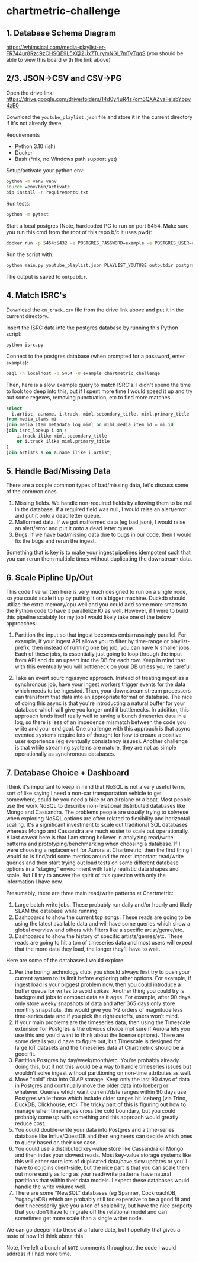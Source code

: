 # chartmetric-challenge

## 1. Database Schema Diagram

https://whimsical.com/media-playlist-er-FR744ur8Rzc9zCHSQE9L5X@2Ux7TurymNGL7mTyTqqS
(you should be able to view this board with the link above)

## 2/3. JSON->CSV and CSV->PG

Open the drive link: https://drive.google.com/drive/folders/14d0y4uR4s7om6QXAZvaFelsbYbpv4zE0

Download the `youtube_playlist.json` file and store it in the current directory if it's not already there.

Requirements
- Python 3.10 (ish)
- Docker
- Bash (*nix, no Windows path support yet)

Setup/activate your python env:

```sh
python -m venv venv
source venv/bin/activate
pip install -r requirements.txt
```

Run tests:

```sh
python -m pytest
```

Start a local postgres (Note, hardcoded PG to run on port 5454. Make sure you run this cmd from the root of this repo b/c it uses pwd):

```sh
docker run -p 5454:5432 -e POSTGRES_PASSWORD=example -e POSTGRES_USER=example -e POSTGRES_DB=chartmetric_challenge -v $(pwd)/postgres_init:/docker-entrypoint-initdb.d/ postgres
```
Run the script with:

```sh
python main.py youtube_playlist.json PLAYLIST_YOUTUBE outputdir postgresql://example:example@localhost:5454/chartmetric_challenge
```

The output is saved to `outputdir`.

## 4. Match ISRC's

Download the `cm_track.csv` file from the drive link above and put it in the current directory.

Insert the ISRC data into the postgres database by running this Python script:

```sh
python isrc.py
```

Connect to the postgres database (when prompted for a password, enter `example`):

```sh
psql -h localhost -p 5454 -U example chartmetric_challenge
```

Then, here is a slow example query to match ISRC's. I didn't spend the time to look
too deep into this, but if I spent more time I would speed it up and try out some regexes, 
removing punctuation, etc to find more matches.

```sql
select
  i.artist, a.name, i.track, miml.secondary_title, miml.primary_title
from media_items mi
join media_item_metadata_log miml on miml.media_item_id = mi.id
join isrc_lookup i on (
    i.track ilike miml.secondary_title
    or i.track ilike miml.primary_title
)
join artists a on a.name ilike i.artist;
```

## 5. Handle Bad/Missing Data

There are a couple common types of bad/missing data, let's discuss some of the common ones.

1. Missing fields. We handle non-required fields by allowing them to be null in the database. If a required field was null, I would raise an alert/error and put it onto a dead letter queue.
2. Malformed data. If we got malformed data (eg bad json), I would raise an alert/error and put it onto a dead letter queue.
3. Bugs. If we have bad/missing data due to bugs in our code, then I would fix the bugs and rerun the ingest.

Something that is key is to make your ingest pipelines idempotent such that you can rerun
them multiple times without duplicating the downstream data.

## 6. Scale Pipline Up/Out

This code I've written here is very much designed to run on a single node, so you could
scale it up by putting it on a bigger machine. Duckdb should utilize the extra memory/cpu
well and you could add some more smarts to the Python code to have it parallelize IO as well.
However, if I were to build this pipeline scalably for my job I would likely take one of the
below approaches:

1. Partition the input so that ingest becomes embarrassingly parallel. For example, if your
ingest API allows you to filter by time-range or playlist-prefix, then instead of running one
big job, you can have N smaller jobs. Each of these jobs, is essentially just going to loop
through the input from API and do an upsert into the DB for each row. Keep in mind that
with this eventually you will bottleneck on your DB unless you're careful.

2. Take an event sourcing/async approach. Instead of treating ingest as a synchronous job,
have your ingest workers trigger events for the data which needs to be ingested. Then,
your downstream stream processers can transform that data into an appropriate format
or database. The nice of doing this async is that you're introducting a natural buffer
for your database which will give you longer until it bottlenecks. In addition, this
approach lends itself really well to saving a bunch timeseries data in a log, so there
is less of an impedence mismatch between the code you write and your end goal. One challenge
with this approach is that async evented systems require lots of thought for how to ensure
a positive user experience (eg eventually consistency issues). Another challenge is that
while streaming systems are mature, they are not as simple operationally as synchronous
databases.

## 7. Database Choice + Dashboard

I think it's important to keep in mind that NoSQL is not a very useful term, sort of like
saying I need a non-car transportation vehicle to get somewhere, could be you need a bike or
an airplane or a boat. Most people use the work NoSQL to describe non-relational distributed databases like Mongo and Cassandra. The problems people are usually trying to solvrese when
exploring NoSQL options are often related to flexibility and horizontal scaling. It's a
significant investment to scale out traditional SQL databases whereas Mongo and Cassandra
are much easier to scale out operationally. A last caveat here is that I am strong believer
in analyzing read/write patterns and prototyping/benchmarking when choosing a database.
If I were choosing a replacement for Aurora at Chartmetric, then the first thing I would do
is find/add some metrics around the most important read/write queries and then start trying
out load tests on some different database options in a "staging" environment with 
fairly realistic data shapes and scale. But I'll try to answer the spirit of this question
with only the information I have now.

Presumably, there are three main read/write patterns at Chartmetric:
1. Large batch write jobs. These probably run daily and/or hourly and likely SLAM the database while running.
2. Dashboards to show the current top songs. These reads are going to be using the latest available data and will have some queries which show a global overview and others with filters like a specific artist/genre/etc.
3. Dashboards to show the history of specific artists/genres/etc. These reads are going to hit a ton of timeseries data and most users will expect that the more data they load, the longer they'll have to wait.

Here are some of the databases I would explore:
1. Per the boring technology club, you should always first try to push your current system to its limit before exploring other options. For example, if ingest load is your biggest problem now, then you could introduce a buffer queue for writes to avoid spikes. Another thing you could try is background jobs to compact data as it ages. For example, after 90 days only store weeky snapshots of data and after 365 days only store monthly snapshots, this would give you 1-2 orders of magnitude less time-series data and if you pick the right cutoffs, users won't mind.
2. If your main problems are the timeseries data, then using the Timescale extension for Postgres is the obvious choice (not sure if Aurora lets you use this and you'd want to think about the license options). There are some details you'd have to figure out, but Timescale is designed for large IoT datasets and the timeseries data at Chartmetric should be a good fit.
3. Partition Postgres by day/week/month/etc. You're probably already doing this, but if not this would be a way to handle timeseries issues but wouldn't solve ingest without partitioning on non-time attributes as well.
4. Move "cold" data into OLAP storage. Keep only the last 90 days of data in Postgres and continually move the older data into Iceberg or whatever. Queries which want current/date ranges within 90 days use Postgres while those which include older ranges hit Iceberg (via Trino, DuckDB, Clickhouse, etc). The tricky part of this is figuring out how to manage when timeranges cross the cold boundary, but you could probably come up with something and this approach would greatly reduce cost.
5. You could double-write your data into Postgres and a time-series database like Influx/QuestDB and then engineers can decide which ones to query based on their use case.
6. You could use a distributed key-value store like Cassandra or Mongo and then index your slowest reads. Most key-value storage systems like this will either store lots of duplicated data/have slow updates or you'll have to do joins client-side, but the nice part is that you can scale them out more easily as long as your read/write patterns have natural partitions that within their data models. I expect these databases would handle the write volume well.
7. There are some "NewSQL" databases (eg Spanner, CockroachDB, YugabyteDB) which are probably still too expensive to be a good fit and don't necessarily give you a ton of scalability, but have the nice property that you don't have to migrate off the relational model and can sometimes get more scale than a single writer node.

We can go deeper into these at a future date, but hopefully that gives a taste of how I'd think about this.

Note, I've left a bunch of `NOTE` comments throughout the code I would address if I had more time.